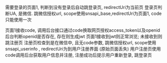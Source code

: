 需要登录的页面1, 判断到没有登录后自动跳登录页, redirectUri为当前页
登录页判断UA, 是微信. 跳微信授权url, scope使用snsapi_base,redirectUri为页面1, code只能使用一次

页面1接收code, 调用后台接口通过code换取网页授权access_token以及openid
后台判断openid是否存在, 存在则生成jwt
页面1接收到jwt则正常浏览; 未接收到则跳注册页
注册页检查到是在微信中, 且无code参数, 跳微信授权url, scope使用snsapi_userinfo , redirectUri为到用户注册界面 (原始页面丢失)
用户注册页使用code调用后台获取用户信息并注册, 注册成功后提示用户重新登录, 跳登录页